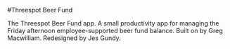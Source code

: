 #Threespot Beer Fund

The Threespot Beer Fund app. A small productivity app for managing the Friday afternoon employee-supported beer fund balance. Built on by Greg Macwilliam. Redesigned by Jes Gundy.

